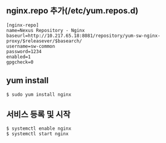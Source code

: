 ## nginx.repo 추가(/etc/yum.repos.d)

```
[nginx-repo]
name=Nexus Repository - Nginx
baseurl=http://10.217.65.18:8081/repository/yum-sw-nginx-proxy/$releasever/$basearch/
username=sw-common
password=1234
enabled=1
gpgcheck=0
```

## yum install

```shell
$ sudo yum install nginx
```

## 서비스 등록 및 시작

```shell
$ systemctl enable nginx
$ systemctl start nginx
```
